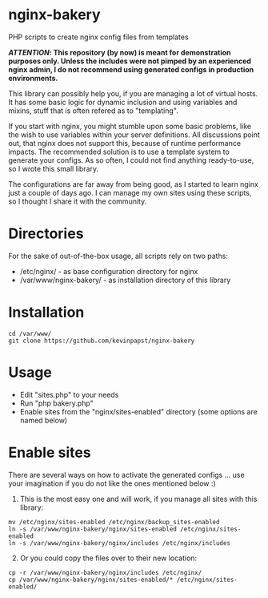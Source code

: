 nginx-bakery
============

PHP scripts to create nginx config files from templates

**_ATTENTION_: This repository (by now) is meant for demonstration purposes only. Unless the includes were not pimped by an experienced nginx admin, I do not recommend using generated configs in production environments.**

This library can possibly help you, if you are managing a lot of virtual hosts.
It has some basic logic for dynamic inclusion and using variables and mixins, stuff that is often refered as to "templating".

If you start with nginx, you might stumble upon some basic problems, like the wish to use variables within your server definitions.
All discussions point out, that nginx does not support this, because of runtime performance impacts.
The recommended solution is to use a template system to generate your configs. As so often, I could not find anything ready-to-use, so I wrote this small library.

The configurations are far away from being good, as I started to learn nginx just a couple of days ago.
I can manage my own sites using these scripts, so I thought I share it with the community.

Directories
===========
For the sake of out-of-the-box usage, all scripts rely on two paths:

- /etc/nginx/             - as base configuration directory for nginx
- /var/www/nginx-bakery/  - as installation directory of this library

Installation
============

```
cd /var/www/
git clone https://github.com/kevinpapst/nginx-bakery
```
 
Usage
=====

- Edit "sites.php" to your needs
- Run "php bakery.php"
- Enable sites from the "nginx/sites-enabled" directory (some options are named below)

Enable sites
============
There are several ways on how to activate the generated configs ... use your imagination if you do not like the ones mentioned below :)

1. This is the most easy one and will work, if you manage all sites with this library:
```
mv /etc/nginx/sites-enabled /etc/nginx/backup_sites-enabled
ln -s /var/www/nginx-bakery/nginx/sites-enabled /etc/nginx/sites-enabled
ln -s /var/www/nginx-bakery/nginx/includes /etc/nginx/includes
```

2. Or you could copy the files over to their new location:
```
cp -r /var/www/nginx-bakery/nginx/includes /etc/nginx/
cp /var/www/nginx-bakery/nginx/sites-enabled/* /etc/nginx/sites-enabled/
```
